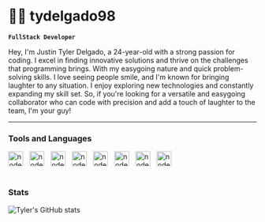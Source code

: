 # ⛹🏻 tydelgado98


**`FullStack Developer`**

Hey, I'm Justin Tyler Delgado, a 24-year-old with a strong passion for coding. I excel in finding innovative solutions and thrive on the challenges that programming brings. With my easygoing nature and quick problem-solving skills. I love seeing people smile, and I'm known for bringing laughter to any situation. I enjoy exploring new technologies and constantly expanding my skill set. So, if you're looking for a versatile and easygoing collaborator who can code with precision and add a touch of laughter to the team, I'm your guy!

---

### Tools and Languages

<img align="left" alt="nodejs" width="30px" style="padding-right:10px;" src="https://cdn.jsdelivr.net/gh/devicons/devicon/icons/nodejs/nodejs-original.svg" />

<img align="left" alt="nodejs" width="30px" style="padding-right:10px;" src="https://cdn.jsdelivr.net/gh/devicons/devicon/icons/javascript/javascript-original.svg" />

<img  align="left" alt="nodejs" width="30px" style="padding-right:10px;" src="https://cdn.jsdelivr.net/gh/devicons/devicon/icons/html5/html5-original.svg" />
<img align="left" alt="nodejs" width="30px" style="padding-right:10px;" src="https://cdn.jsdelivr.net/gh/devicons/devicon/icons/css3/css3-original.svg" />
<img align="left" alt="nodejs" width="30px" style="padding-right:10px;" src="https://cdn.jsdelivr.net/gh/devicons/devicon/icons/react/react-original.svg" />
<img align="left" alt="nodejs" width="30px" style="padding-right:10px;" src="https://cdn.jsdelivr.net/gh/devicons/devicon/icons/mysql/mysql-original.svg" />
<img align="left" alt="nodejs" width="30px" style="padding-right:10px;" src="https://cdn.jsdelivr.net/gh/devicons/devicon/icons/mongodb/mongodb-original.svg" />
<img align="left" alt="nodejs" width="30px" style="padding-right:10px;" src="https://cdn.jsdelivr.net/gh/devicons/devicon/icons/express/express-original.svg" />
<br />
<br />

#

### Stats

![Tyler's GitHub stats](https://github-readme-stats.vercel.app/api?username=tydelgado98&show_icons=true&theme=gotham)